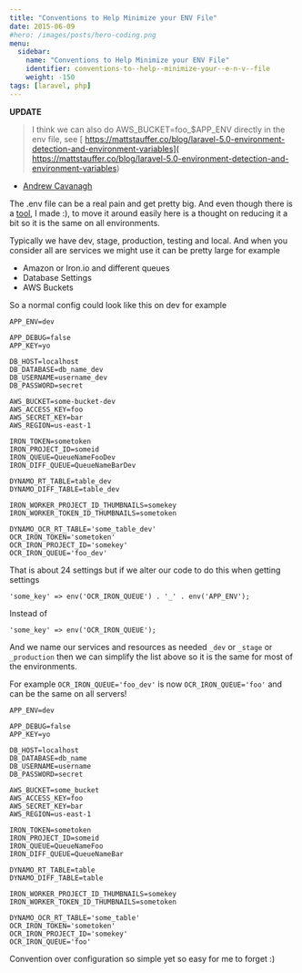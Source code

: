 ```yaml
---
title: "Conventions to Help Minimize your ENV File"
date: 2015-06-09
#hero: /images/posts/hero-coding.png
menu:
  sidebar:
    name: "Conventions to Help Minimize your ENV File"
    identifier: conventions-to--help--minimize-your--e-n-v--file
    weight: -150
tags: [laravel, php]
---
```


**UPDATE**

>I think we can also do AWS_BUCKET=foo_$APP_ENV directly in the env file, see [ https://mattstauffer.co/blog/laravel-5.0-environment-detection-and-environment-variables]( https://mattstauffer.co/blog/laravel-5.0-environment-detection-and-environment-variables)
- [Andrew Cavanagh](https://twitter.com/cavanaghacea)

The .env file can be a real pain and get pretty big. And even though there is a [tool](https://github.com/alfred-nutile-inc/env-deployer), I made :), to move it around easily here is a thought on reducing it a bit so it is the same on all environments.

Typically we have dev, stage, production, testing and local. And when you consider all are services we might use it can be pretty large for example

  * Amazon or Iron.io and different queues
  * Database Settings
  * AWS Buckets
 

So a normal config could look like this on dev for example

~~~
APP_ENV=dev

APP_DEBUG=false
APP_KEY=yo

DB_HOST=localhost
DB_DATABASE=db_name_dev
DB_USERNAME=username_dev
DB_PASSWORD=secret

AWS_BUCKET=some-bucket-dev
AWS_ACCESS_KEY=foo
AWS_SECRET_KEY=bar
AWS_REGION=us-east-1

IRON_TOKEN=sometoken
IRON_PROJECT_ID=someid
IRON_QUEUE=QueueNameFooDev
IRON_DIFF_QUEUE=QueueNameBarDev

DYNAMO_RT_TABLE=table_dev
DYNAMO_DIFF_TABLE=table_dev

IRON_WORKER_PROJECT_ID_THUMBNAILS=somekey
IRON_WORKER_TOKEN_ID_THUMBNAILS=sometoken

DYNAMO_OCR_RT_TABLE='some_table_dev'
OCR_IRON_TOKEN='sometoken'
OCR_IRON_PROJECT_ID='somekey'
OCR_IRON_QUEUE='foo_dev'
~~~

That is about 24 settings but if we alter our code to do this when getting settings 

~~~
'some_key' => env('OCR_IRON_QUEUE') . '_' . env('APP_ENV');
~~~

Instead of 

~~~
'some_key' => env('OCR_IRON_QUEUE');
~~~


And we name our services and resources as needed `_dev` or `_stage` or `_production` then we can simplify the list above so it is the same for most of the environments.

For example `OCR_IRON_QUEUE='foo_dev'` is now `OCR_IRON_QUEUE='foo'` and can be the same on all servers!


~~~
APP_ENV=dev

APP_DEBUG=false
APP_KEY=yo

DB_HOST=localhost
DB_DATABASE=db_name
DB_USERNAME=username
DB_PASSWORD=secret

AWS_BUCKET=some_bucket
AWS_ACCESS_KEY=foo
AWS_SECRET_KEY=bar
AWS_REGION=us-east-1

IRON_TOKEN=sometoken
IRON_PROJECT_ID=someid
IRON_QUEUE=QueueNameFoo
IRON_DIFF_QUEUE=QueueNameBar

DYNAMO_RT_TABLE=table
DYNAMO_DIFF_TABLE=table

IRON_WORKER_PROJECT_ID_THUMBNAILS=somekey
IRON_WORKER_TOKEN_ID_THUMBNAILS=sometoken

DYNAMO_OCR_RT_TABLE='some_table'
OCR_IRON_TOKEN='sometoken'
OCR_IRON_PROJECT_ID='somekey'
OCR_IRON_QUEUE='foo'
~~~

Convention over configuration so simple yet so easy for me to forget :)